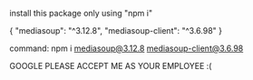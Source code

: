 install this package only using "npm i"

{
"mediasoup": "^3.12.8",
"mediasoup-client": "^3.6.98"
}

command:
npm i mediasoup@3.12.8 mediasoup-client@3.6.98

GOOGLE PLEASE ACCEPT ME AS YOUR EMPLOYEE :(

